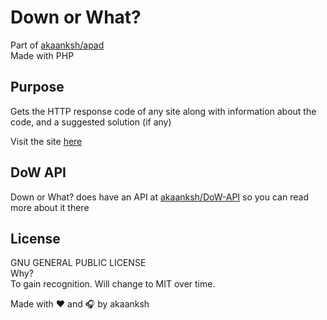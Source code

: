 # Down or What?
Part of [akaanksh/apad][apad-repo]<br>
Made with PHP

## Purpose
Gets the HTTP response code of any site along with information about the code, and a suggested solution (if any)

Visit the site [here][dow-site]

## DoW API
Down or What? does have an API at [akaanksh/DoW-API][dow-api] so you can read more about it there

## License
GNU GENERAL PUBLIC LICENSE<br>
Why?<br>
To gain recognition. Will change to MIT over time.

Made with :heart: and :headphones: by akaanksh

[apad-repo]: https://github.com/akaanksh/apad
[dow-site]: https://dow.akaanksh.ga/
[dow-api]: https://github.com/akaanksh/dow-api
